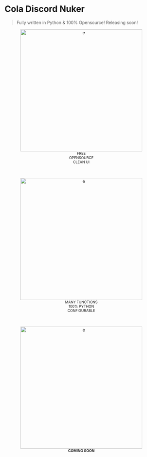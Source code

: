# Cola Discord Nuker
> Fully written in Python &amp; 100% Opensource! Releasing soon!

<p align="center"><img src="https://blizz.cf/tools/colanuker/githubasset/prew__001.png" alt="e" width="400"/><br><small>FREE<br>OPENSOURCE<br>CLEAN UI</small></p><br>
<p align="center"><img src="https://blizz.cf/tools/colanuker/githubasset/prew__002.png" alt="e" width="400"/><br><small>MANY FUNCTIONS<br>100% PYTHON<br>CONFIGURABLE</small></p><br>
<p align="center"><img src="https://blizz.cf/tools/colanuker/githubasset/prew__003.png" alt="e" width="400"/><br><small><b>COMING SOON</b></small></p><br>

